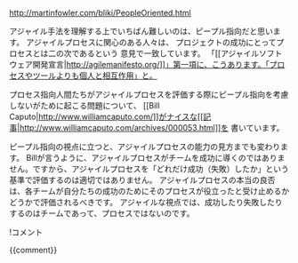 http://martinfowler.com/bliki/PeopleOriented.html

アジャイル手法を理解する上でいちばん難しいのは、ピープル指向だと思います。
アジャイルプロセスに関心のある人々は、
プロジェクトの成功にとってプロセスとは二の次であるという
意見で一致しています。
「[[アジャイルソフトウェア開発宣言|http://agilemanifesto.org/]]」第一項に、こうあります。「プロセスやツールよりも個人と相互作用」と。

プロセス指向人間たちがアジャイルプロセスを評価する際にピープル指向を考慮しないがために起こる問題について、
[[Bill Caputo|http://www.williamcaputo.com/]]がナイスな[[記事|http://www.williamcaputo.com/archives/000053.html]]を
書いています。

ピープル指向の視点に立つと、アジャイルプロセスの能力の見方までも変わります。
Billが言うように、アジャイルプロセスがチームを成功に導くのではありません。ですから、アジャイルプロセスを「どれだけ成功（失敗）したか」という基準で評価するのは適切ではありません。
アジャイルプロセスの本当の良否は、各チームが自分たちの成功のためにそのプロセスが役立ったと受け止めるかどうかで評価されるべきです。
アジャイルな視点では、成功したり失敗したりするのはチームであって、プロセスではないのです。

!コメント

{{comment}}